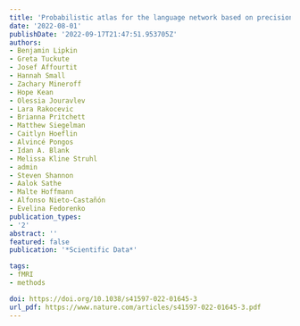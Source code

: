 ```yaml
---
title: 'Probabilistic atlas for the language network based on precision fMRI data from >800 individuals'
date: '2022-08-01'
publishDate: '2022-09-17T21:47:51.953705Z'
authors:
- Benjamin Lipkin
- Greta Tuckute
- Josef Affourtit
- Hannah Small
- Zachary Mineroff
- Hope Kean
- Olessia Jouravlev
- Lara Rakocevic
- Brianna Pritchett
- Matthew Siegelman
- Caitlyn Hoeflin
- Alvincé Pongos
- Idan A. Blank
- Melissa Kline Struhl
- admin
- Steven Shannon
- Aalok Sathe
- Malte Hoffmann
- Alfonso Nieto-Castañón
- Evelina Fedorenko
publication_types:
- '2'
abstract: ''
featured: false
publication: '*Scientific Data*'

tags:
- fMRI
- methods

doi: https://doi.org/10.1038/s41597-022-01645-3
url_pdf: https://www.nature.com/articles/s41597-022-01645-3.pdf
---
```

